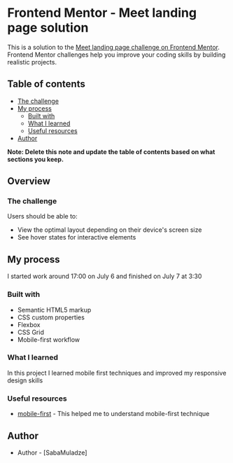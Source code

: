 # Frontend Mentor - Meet landing page solution

This is a solution to the [Meet landing page challenge on Frontend Mentor](https://www.frontendmentor.io/challenges/meet-landing-page-rbTDS6OUR). Frontend Mentor challenges help you improve your coding skills by building realistic projects. 

## Table of contents


  - [The challenge](#the-challenge)
- [My process](#my-process)
  - [Built with](#built-with)
  - [What I learned](#what-i-learned)
  - [Useful resources](#useful-resources)
- [Author](#author)

**Note: Delete this note and update the table of contents based on what sections you keep.**

## Overview




### The challenge

Users should be able to:

- View the optimal layout depending on their device's screen size
- See hover states for interactive elements


## My process

I started work around 17:00 on July 6 and finished on July 7 at 3:30

### Built with

- Semantic HTML5 markup
- CSS custom properties
- Flexbox
- CSS Grid
- Mobile-first workflow



### What I learned

In this project I learned mobile first techniques and improved my responsive design skills



### Useful resources

- [ mobile-first](https://www.youtube.com/watch?v=ZUwmTLBCRTM&t=478s) - This helped me to understand mobile-first  technique


## Author

- Author - [SabaMuladze]

